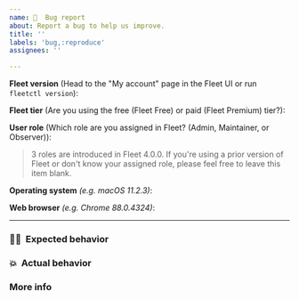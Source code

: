 ```yaml
---
name: 🦟  Bug report
about: Report a bug to help us improve.
title: ''
labels: 'bug,:reproduce'
assignees: ''

---
```


**Fleet version** (Head to the "My account" page in the Fleet UI or run `fleetctl version`):

**Fleet tier** (Are you using the free (Fleet Free) or paid (Fleet Premium) tier?):

**User role** (Which role are you assigned in Fleet? (Admin, Maintainer, or Observer)):
> 3 roles are introduced in Fleet 4.0.0. If you're using a prior version of Fleet or don't know your assigned role, please feel free to leave this item blank.

**Operating system** _(e.g. macOS 11.2.3)_: 

**Web browser** _(e.g. Chrome 88.0.4324)_: 

<hr/>

### 🧑‍💻  Expected behavior
<!-- What did you do?  What did you expect to see? -->


### 💥  Actual behavior
<!-- What did you see instead? -->


### More info
<!-- Any ideas?  -->

<!-- If this is an issue with the Fleet UI: Please also [answer this question](https://github.com/fleetdm/fleet/blob/main/CONTRIBUTING.md#6-is-this-an-issue-with-the-fleet-ui). -->

<!-- If this is a performance issue: Please [follow these steps](https://github.com/fleetdm/fleet/blob/main/docs/Using-Fleet/Monitoring-Fleet.md#debugging-performance-issues) to generate and attach a debug archive. -->
